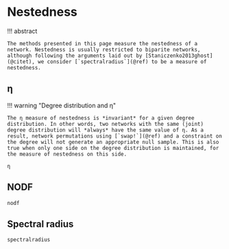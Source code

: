 # Nestedness

!!! abstract

    The methods presented in this page measure the nestedness of a network. Nestedness is usually restricted to biparite networks, although following the arguments laid out by [Staniczenko2013ghost](@citet), we consider [`spectralradius`](@ref) to be a measure of nestedness.

## η

!!! warning "Degree distribution and η"

    The η measure of nestedness is *invariant* for a given degree distribution. In other words, two networks with the same (joint) degree distribution will *always* have the same value of η. As a result, network permutations using [`swap!`](@ref) and a constraint on the degree will not generate an appropriate null sample. This is also true when only one side on the degree distribution is maintained, for the measure of nestedness on this side.

```@docs
η
```

## NODF

```@docs
nodf
```

## Spectral radius

```@docs
spectralradius
```
